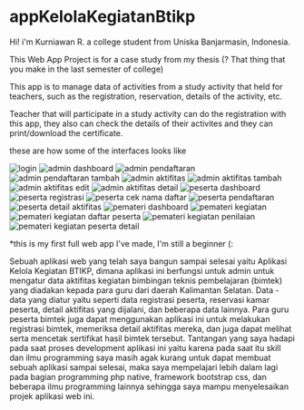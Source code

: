 # appKelolaKegiatanBtikp
Hi! i'm Kurniawan R. a college student from Uniska Banjarmasin, Indonesia.

This Web App Project is for a case study from my thesis (? That thing that you make in the last semester of college) 

This app is to manage data of activities from a study activity that held for teachers, such as the registration, reservation, details of the activity, etc. 

Teacher that will participate in a study activity can do the registration with this app, they also can check the details of their activites and they can print/download the certificate. 

these are how some of the interfaces looks like

![login](https://user-images.githubusercontent.com/87486976/183406465-2c5e3a2a-742c-4d3c-bdb5-24ad7bbbfdbb.jpg)
![admin dashboard](https://user-images.githubusercontent.com/87486976/183406477-34c5453f-4c8d-4bd3-b193-d5011adba1a3.jpg)
![admin pendaftaran](https://user-images.githubusercontent.com/87486976/183406547-f874c815-fc26-4d9e-94be-75a50f823329.jpg)
![admin pendaftaran tambah](https://user-images.githubusercontent.com/87486976/183406562-4fd3c53c-c0cf-49b9-b18c-432b26583d6e.jpg)
![admin aktifitas](https://user-images.githubusercontent.com/87486976/183406704-2e64d1af-7463-4415-ab88-de92630e8dc4.jpg)
![admin aktifitas tambah](https://user-images.githubusercontent.com/87486976/183406716-6de25914-7ec4-48e8-9c1a-07bb670fa276.jpg)
![admin aktifitas edit](https://user-images.githubusercontent.com/87486976/183406734-5db3a026-9646-4d11-bffe-3c3177879429.jpg)
![admin aktifitas detail](https://user-images.githubusercontent.com/87486976/183406743-ca45a285-7390-4fc3-a515-d99a4f6bec69.jpg)
![peserta dashboard](https://user-images.githubusercontent.com/87486976/183406771-b5ce6258-536c-4126-8aa1-b04ab2dafed4.jpg)
![peserta registrasi](https://user-images.githubusercontent.com/87486976/183406796-acf01c3b-bd3d-4bff-9aea-66c5a227cf07.jpg)
![peserta cek nama daftar](https://user-images.githubusercontent.com/87486976/183406808-27faa657-3785-4a54-9b0b-7ea3581d6837.jpg)
![peserta pendaftaran](https://user-images.githubusercontent.com/87486976/183406841-ddf7ad26-200d-417c-b70a-e12dfe2ff5c4.jpg)
![peserta detail aktifitas](https://user-images.githubusercontent.com/87486976/183406853-2de49c1f-369b-44c8-b8be-8d1d695fe1dc.jpg)
![pemateri dashboard](https://user-images.githubusercontent.com/87486976/183406867-486fce12-d376-4159-9fbb-9d33576f73ef.jpg)
![pemateri kegiatan](https://user-images.githubusercontent.com/87486976/183406939-ce1c247f-43ad-4352-b186-3761f840d804.jpg)
![pemateri kegiatan daftar peserta](https://user-images.githubusercontent.com/87486976/183406955-9e0d641a-f021-497b-a592-f390bc9503da.jpg)
![pemateri kegiatan penilaian](https://user-images.githubusercontent.com/87486976/183406972-6a453382-40e0-4272-8cac-255780f017e5.jpg)
![pemateri kegiatan peserta detail](https://user-images.githubusercontent.com/87486976/183406983-1667b690-9076-4b4f-bfba-58c0153f58dd.jpg)

*this is my first full web app I've made, I'm still a beginner (: 

Sebuah aplikasi web yang telah saya bangun sampai selesai yaitu Aplikasi Kelola Kegiatan BTIKP, dimana aplikasi ini berfungsi untuk admin untuk mengatur data aktifitas kegiatan bimbingan teknis pembelajaran (bimtek) yang diadakan kepada para guru dari daerah Kalimantan Selatan. Data - data yang diatur yaitu seperti data registrasi peserta, reservasi kamar peserta, detail aktifitas yang dijalani, dan beberapa data lainnya.
Para guru peserta bimtek juga dapat menggunakan aplikasi ini untuk melakukan registrasi bimtek, memeriksa detail aktifitas mereka, dan juga dapat melihat serta mencetak sertifikat hasil bimtek tersebut.
Tantangan yang saya hadapi pada saat proses development aplikasi ini yaitu karena pada saat itu skill dan ilmu programming saya masih agak kurang untuk dapat membuat sebuah aplikasi sampai selesai, maka saya mempelajari lebih dalam lagi pada bagian programming php native, framework bootstrap css, dan beberapa ilmu programming lainnya sehingga saya mampu menyelesaikan projek aplikasi web ini. 
